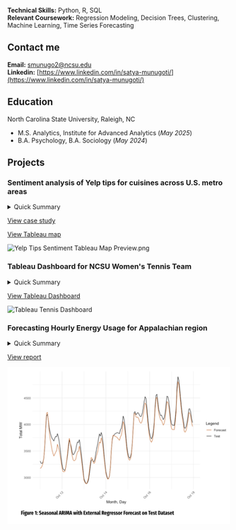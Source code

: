 **Technical Skills:** Python, R, SQL  
**Relevant Coursework:** Regression Modeling, Decision Trees, Clustering, Machine Learning, Time Series Forecasting

## Contact me 
**Email:** smunugo2@ncsu.edu  
**Linkedin:** [https://www.linkedin.com/in/satya-munugoti/](https://www.linkedin.com/in/satya-munugoti/)

## Education  
North Carolina State University, Raleigh, NC  
- M.S. Analytics, Institute for Advanced Analytics (_May 2025_)
- B.A. Psychology, B.A. Sociology (_May 2024_)

## Projects  
### Sentiment analysis of Yelp tips for cuisines across U.S. metro areas  
<details>
  <summary>Quick Summary</summary>
  
  - Cleaned and analyzed over 260,000 Yelp tips using natural language processing in Python  
  - Created Tableau dashboard with sentiment scores to help restaurant owners identify ideal markets for new locations  
  - Packages used: NLTK (VADER) for sentiment analysis, Scikit-learn (LDA) for topic modeling, and geopandas for mapping metropolitan areas  
</details>

[View case study](https://docs.google.com/presentation/d/1rh43a-PXiLCaoP4A_SVqx3LXD3wpGoNoKUsV298h7fg/edit?usp=sharing)  

[View Tableau map](https://public.tableau.com/app/profile/satya.munugoti/viz/YelpTipsSentimentanalysisofcuisinesacrossU_S_metroareas/Dashboard1) 

![Yelp Tips Sentiment Tableau Map Preview.png](https://raw.githubusercontent.com/satya-munu/satyamunugoti.github.io/refs/heads/main/Yelp%20Tips%20Sentiment%20Tableau%20Map%20Preview.png)

### Tableau Dashboard for NCSU Women's Tennis Team  
<details>
  <summary>Quick Summary</summary>
  
  - Tableau dashboard with 19 key performance indicators, cumulative player profiles with season and career averages, and comparison against recruiting competition across US  
  - Presented to head coach of NCSU  Women’s Tennis team, now used for player recruitment and training
</details>

[View Tableau Dashboard](https://public.tableau.com/views/NCStateWomensTennisOrange8/WinsVsLosses?:language=en-US&publish=yes&:sid=&:redirect=auth&:display_count=n&:origin=viz_share_link) 

![Tableau Tennis Dashboard](https://raw.githubusercontent.com/satya-munu/satyamunugoti.github.io/refs/heads/main/NC%20State%20Women's%20Tennis%20Dashboard%20Preview%202.png)

### Forecasting Hourly Energy Usage for Appalachian region
<details>
  <summary>Quick Summary</summary>
  
  - Predicted a week's energy usage with a mean average percentage error of 2.17% on the test set, helping the utility company to prepare for operational expenses
  - Created a seasonal ARMA(2, 0, 2) model with an external regressor
</details>

[View report](https://docs.google.com/presentation/d/1s8oHCqFasSjtw6T9VbCdNO51NDHRzz2504PJ2JNn2YU/edit?usp=sharing)

![Time Series Forecast.png](https://raw.githubusercontent.com/satya-munu/satya-munu.github.io/refs/heads/main/Time%20Series%20Energy%20Forecast.png)

